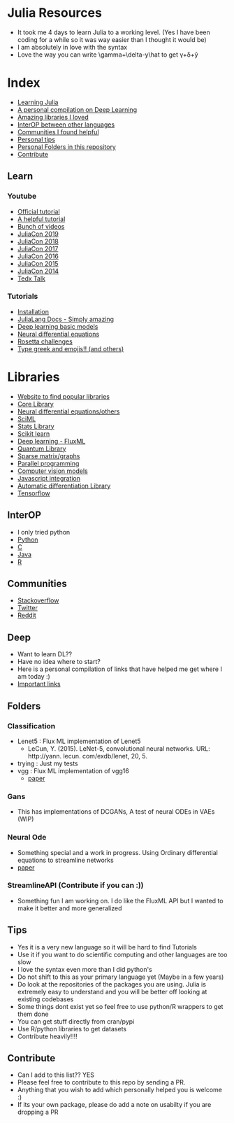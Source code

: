 # Julia Resources

- It took me 4 days to learn Julia to a working level. (Yes I have been coding for a while so it was way easier than I thought it would be)
- I am absolutely in love with the syntax
- Love the way you can write \gamma+\delta-y\hat to get γ+δ+ŷ

# Index
- [Learning Julia](#Learn)
- [A personal compilation on Deep Learning](#Deep)
- [Amazing libraries I loved](#Libraries)
- [InterOP between other languages](#InterOP)
- [Communities I found helpful](#Communities)
- [Personal tips](#Tips)
- [Personal Folders in this repository](#Folders)
- [Contribute](#Contribute)

## Learn
### Youtube
- [Official tutorial](https://www.youtube.com/playlist?list=PLP8iPy9hna6SCcFv3FvY_qjAmtTsNYHQE)
- [A helpful tutorial](https://www.youtube.com/watch?v=sE67bP2PnOo)
- [Bunch of videos](https://www.youtube.com/playlist?list=PL6_D9USWkG1DslafZLTnltyhxkihWCXiI)
- [JuliaCon 2019](https://www.youtube.com/playlist?list=PLP8iPy9hna6StY9tIJIUN3F_co9A0zh0H)
- [JuliaCon 2018](https://www.youtube.com/playlist?list=PLP8iPy9hna6Qsq5_-zrg0NTwqDSDYtfQB)
- [JuliaCon 2017](https://www.youtube.com/playlist?list=PLP8iPy9hna6QpP6vqZs408etJVECPKIev)
- [JuliaCon 2016](https://www.youtube.com/playlist?list=PLP8iPy9hna6SQPwZUDtAM59-wPzCPyD_S)
- [JuliaCon 2015](https://www.youtube.com/playlist?list=PL279M8GbNseuhXmZk9rWMqY8BGJr_UOxK)
- [JuliaCon 2014](https://www.youtube.com/playlist?list=PLP8iPy9hna6TSRouJfvobfxkZFYiPSvPd)
- [Tedx Talk](https://www.youtube.com/watch?v=qGW0GT1rCvs)

### Tutorials
- [Installation](https://docs.julialang.org/en/v1/manual/getting-started/)
- [JuliaLang Docs - Simply amazing](https://docs.julialang.org/)
- [Deep learning basic models](https://github.com/FluxML/model-zoo/)
- [Neural differential equations](https://julialang.org/blog/2019/01/fluxdiffeq)
- [Rosetta challenges](https://github.com/quinnj/Rosetta-Julia)
- [Type greek and emojis!! (and others)](https://docs.julialang.org/en/v1/manual/unicode-input/)

# Libraries
- [Website to find popular libraries](https://juliaobserver.com/)
- [Core Library](https://github.com/JuliaLang)
- [Neural differential equations/others](https://julialang.org/blog/2019/01/fluxdiffeq/#implementing_the_neural_ode_layer_in_julia)
- [SciML](https://github.com/SciML?type=source)
- [Stats Library](https://github.com/JuliaStats)
- [Scikit learn](https://github.com/cstjean/ScikitLearn.jl)
- [Deep learning - FluxML](https://github.com/FluxML/)
- [Quantum Library](https://github.com/JuliaQuantum)
- [Sparse matrix/graphs](https://github.com/JuliaSparse)
- [Parallel programming](https://github.com/JuliaParallel)
- [Computer vision models](https://github.com/FluxML/Metalhead.jl)
- [Javascript integration](https://github.com/FluxML/FluxJS.jl)
- [Automatic differentiation Library](https://github.com/FluxML/Zygote.jl)
- [Tensorflow](https://github.com/malmaud/TensorFlow.jl)

## InterOP
-  I only tried python
- [Python](https://github.com/JuliaLang/pyjulia)
- [C](http://julia.readthedocs.org/en/latest/manual/embedding/)
- [Java](http://aviks.github.io/JavaCall.jl/)
- [R](https://cran.r-project.org/web/packages/JuliaCall/index.html)

## Communities
- [Stackoverflow](http://stackoverflow.com/questions/tagged/julia-lang)
- [Twitter](https://twitter.com/hashtag/julialang?src=hash)
- [Reddit](http://www.reddit.com/r/Julia/)

## Deep
- Want to learn DL??
- Have no idea where to start?
- Here is a personal compilation of links that have helped me get where I am today :)
- [Important links](https://gist.github.com/SubhadityaMukherjee/6a70d6dc74783e2addac8bed475ac220)

## Folders
### Classification
- Lenet5 : Flux ML implementation of Lenet5
  - LeCun, Y. (2015). LeNet-5, convolutional neural networks. URL: http://yann. lecun. com/exdb/lenet, 20, 5.
- trying : Just my tests
- vgg : Flux ML implementation of vgg16
  - [paper](https://arxiv.org/abs/1409.1556)

### Gans
- This has implementations of DCGANs, A test of neural ODEs in VAEs (WIP)

### Neural Ode
- Something special and a work in progress. Using Ordinary differential equations to streamline networks
- [paper](https://arxiv.org/abs/1806.07366)

### StreamlineAPI (Contribute if you can :))
- Something fun I am working on. I do like the FluxML API but I wanted to make it better and more generalized

## Tips
- Yes it is a very new language so it will be hard to find Tutorials
- Use it if you want to do scientific computing and other languages are too slow
- I love the syntax even more than I did python's
- Do not shift to this as your primary language yet (Maybe in a few years)
- Do look at the repositories of the packages you are using. Julia is extremely easy to understand and you will be better off looking at existing codebases
- Some things dont exist yet so feel free to use python/R wrappers to get them done
- You can get stuff directly from cran/pypi
- Use R/python libraries to get datasets
- Contribute heavily!!!!


## Contribute
- Can I add to this list?? YES
- Please feel free to contribute to this repo by sending a PR.
- Anything that you wish to add which personally helped you is welcome :)
- If its your own package, please do add a note on usabilty if you are dropping a PR
